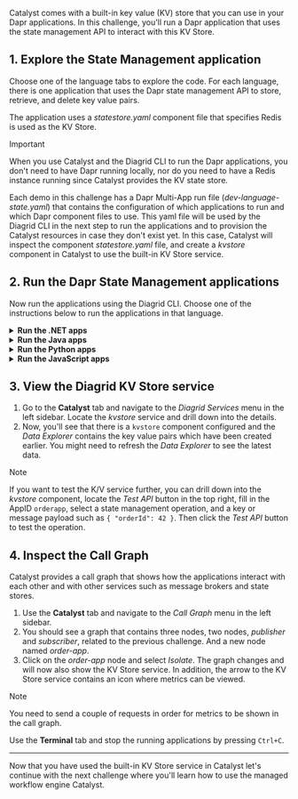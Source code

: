 Catalyst comes with a built-in key value (KV) store that you can use in your Dapr applications. In this challenge, you'll run a Dapr application that uses the state management API to interact with this KV Store.

## 1. Explore the State Management application

Choose one of the language tabs to explore the code. For each language, there is one application that uses the Dapr state management API to store, retrieve, and delete key value pairs.

The application uses a *statestore.yaml* component file that specifies Redis is used as the KV Store.

> [!IMPORTANT]
> When you use Catalyst and the Diagrid CLI to run the Dapr applications, you don't need to have Dapr running locally, nor do you need to have a Redis instance running since Catalyst provides the KV state store.

Each demo in this challenge has a Dapr Multi-App run file (*dev-language-state.yaml*) that contains the configuration of which applications to run and which Dapr component files to use. This yaml file will be used by the Diagrid CLI in the next step to run the applications and to provision the Catalyst resources in case they don't exist yet. In this case, Catalyst will inspect the component *statestore.yaml* file, and create a *kvstore* component in Catalyst to use the built-in KV Store service.

## 2. Run the Dapr State Management applications

Now run the applications using the Diagrid CLI. Choose one of the instructions below to run the applications in that language.

<details>
   <summary><b>Run the .NET apps</b></summary>

1. Use the **Terminal** tab and run the following command to navigate to the .NET apps:

   ```bash,run
   cd csharp
   ```

2. Install the dependencies:

   ```bash,run
   dotnet restore
   ```

3. Use the Diagrid CLI to run the applications using the Multi-App Run file:

   ```bash,run
   diagrid dev run -f dev-csharp-state.yaml --project catalyst-demo --aprove
   ```

4. You can switch to the **Catalyst** tab to see the application IDs and resources being deployed.
5. Wait until the the two applications are connected to Catalyst.

> [!IMPORTANT]
> You need to wait until the Diagrid CLI has set up a connection with the newly created resources in Catalyst. You should see `Connected App ID "order-app" to ...` in the **Terminal** tab logs before you continue.

6. Use the **curl** tab, and run the following command to make a `POST` request to the `order` endpoint of the `order-app` application:

   ```bash,run
   curl -X POST -H "Content-Type: application/json" -d '{ "orderId": 4 }' http://localhost:5001/order
   ```

   The expected output should contains the ID and a message.

   A new KV pair has been created in the Catalyst KV Store. You can verify this in the last step of this challenge.

7. To retrieve the new KV pair, Use the **curl** tab again, and run the following command to make a `GET` request to the `order/{orderId}` endpoint of the `order-app` application:

   ```bash,run
   curl http://localhost:5001/order/4
   ```

   The expected output should look like this:

   ```json,nocopy
   {"data": {"orderId":4}}
   ```

</details>

<details>
   <summary><b>Run the Java apps</b></summary>

1. Use the **Terminal** tab to navigate to the Java apps:

   ```bash,run
   cd java
   ```

2. Install the dependencies:

   ```bash,run
   mvn install
   ```

3. Use the Diagrid CLI to run the applications using the Multi-App Run file:

   ```bash,run
   diagrid dev run -f dev-java-state.yaml --project catalyst-demo --approve
   ```

4. You can switch to the **Catalyst** tab to see the application IDs and resources being deployed.
5. Wait until the the two applications are connected to Catalyst.

> [!IMPORTANT]
> You need to wait until the Diagrid CLI has set up a connection with the newly created resources in Catalyst. You should see `Connected App ID "order-app" to ...` in the **Terminal** tab logs before you continue.

6. Use the **curl** tab, and run the following command to make a `POST` request to the `order` endpoint of the `order-app` application:

   ```bash,run
   curl -X POST -H "Content-Type: application/json" -d '{ "orderId": 4 }' http://localhost:5001/order
   ```

   The expected output should contains the ID and a message.

   A new KV pair has been created in the Catalyst KV Store. You can verify this in the last step of this challenge.

7. To retrieve the new KV pair, Use the **curl** tab again, and run the following command to make a `GET` request to the `order/{orderId}` endpoint of the `order-app` application:

   ```bash,run
   curl http://localhost:5001/order/4
   ```

   The expected output should look like this:

   ```json,nocopy
   {"data": {"orderId":4}}
   ```

</details>

<details>
   <summary><b>Run the Python apps</b></summary>

1. Use the **Terminal** tab to navigate to the Python apps:

   ```bash,run
   cd python
   ```

2. Create and activate a virtual environment:

   ```bash,run
   uv venv --allow-existing
   source .venv/bin/activate
   ```

3. Install the dependencies:

   ```bash,run
   uv pip install -r requirements.txt
   ```

4. Use the Diagrid CLI to run the applications using the Multi-App Run file:

   ```bash,run
   diagrid dev run -f dev-python-state.yaml --project catalyst-demo --approve
   ```

5. You can switch to the **Catalyst** tab to see the application IDs and resources being deployed.
6. Wait until the the two applications are connected to Catalyst.

> [!IMPORTANT]
> You need to wait until the Diagrid CLI has set up a connection with the newly created resources in Catalyst. You should see `Connected App ID "order-app" to ...` in the **Terminal** tab logs before you continue.

7. Use the **curl** tab, and run the following command to make a `POST` request to the `order` endpoint of the `order-app` application:

   ```bash,run
   curl -X POST -H "Content-Type: application/json" -d '{ "orderId": 4 }' http://localhost:5001/order
   ```

   The expected output should contains the ID and a message.

   A new KV pair has been created in the Catalyst KV Store. You can verify this in the last step of this challenge.

8. To retrieve the new KV pair, Use the **curl** tab again, and run the following command to make a `GET` request to the `order/{orderId}` endpoint of the `order-app` application:

   ```bash,run
   curl http://localhost:5001/order/4
   ```

   The expected output should look like this:

   ```json,nocopy
   {"data": {"orderId":4}}
   ```

</details>

<details>
   <summary><b>Run the JavaScript apps</b></summary>

1. Use the **Terminal** tab to navigate to the JavaScript apps:

   ```bash,run
   cd javascript
   ```

2. Use the Diagrid CLI to run the applications using the Multi-App Run file:

   ```bash,run
   diagrid dev run -f dev-javascript-state.yaml --project catalyst-demo --approve
   ```

3. You can switch to the **Catalyst** tab to see the application IDs and resources being deployed.
4. Wait until the the two applications are connected to Catalyst.

> [!IMPORTANT]
> You need to wait until the Diagrid CLI has set up a connection with the newly created resources in Catalyst. You should see `Connected App ID "order-app" to ...` in the **Terminal** tab logs before you continue.

5. Use the **curl** tab, and run the following command to make a `POST` request to the `order` endpoint of the `order-app` application:

   ```bash,run
   curl -X POST -H "Content-Type: application/json" -d '{ "orderId": 4 }' http://localhost:5001/order
   ```

   The expected output should contains the ID and a message.

   A new KV pair has been created in the Catalyst KV Store. You can verify this in the last step of this challenge.

6. To retrieve the new KV pair, Use the **curl** tab again, and run the following command to make a `GET` request to the `order/{orderId}` endpoint of the `order-app` application:

   ```bash,run
   curl http://localhost:5001/order/4
   ```

   The expected output should look like this:

   ```json,nocopy
   {"data": {"orderId":4}}
   ```

</details>

## 3. View the Diagrid KV Store service

1. Go to the **Catalyst** tab and navigate to the *Diagrid Services* menu in the left sidebar. Locate the *kvstore* service and drill down into the details.
2. Now, you'll see that there is a `kvstore` component configured and the *Data Explorer* contains the key value pairs which have been created earlier. You might need to refresh the *Data Explorer* to see the latest data.

> [!NOTE]
> If you want to test the K/V service further, you can drill down into the *kvstore* component, locate the *Test API* button in the top right, fill in the AppID `orderapp`, select a state management operation, and a key or message payload such as `{ "orderId": 42 }`. Then click the *Test API* button to test the operation.

## 4. Inspect the Call Graph

Catalyst provides a call graph that shows how the applications interact with each other and with other services such as message brokers and state stores.

1. Use the **Catalyst** tab and navigate to the *Call Graph* menu in the left sidebar.
2. You should see a graph that contains three nodes, two nodes, *publisher* and *subscriber*, related to the previous challenge. And a new node named *order-app*.
3. Click on the *order-app* node and select *Isolate*. The graph changes and will now also show the KV Store service. In addition, the arrow to the KV Store service contains an icon where metrics can be viewed.

> [!NOTE]
> You need to send a couple of requests in order for metrics to be shown in the call graph.

Use the **Terminal** tab and stop the running applications by pressing `Ctrl+C`.

---

Now that you have used the built-in KV Store service in Catalyst let's continue with the next challenge where you'll learn how to use the managed workflow engine Catalyst.